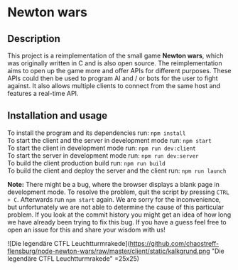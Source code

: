 # Newton wars

## Description
This project is a reimplementation of the small game **Newton wars**, which was originally written in C and is also open source. The reimplementation aims to open up the game more and offer APIs for different purposes. These APIs could then be used to program AI and / or bots for the user to fight against. It also allows multiple clients to connect from the same host and features a real-time API.

## Installation and usage
To install the program and its dependencies run: `npm install`  
To start the client and the server in development mode run: `npm start`  
To start the client in development mode run: `npm run dev:client`  
To start the server in development mode run: `npm run dev:server`  
To build the client production build run: `npm run build`  
To build the client and deploy the server and the client run: `npm run launch`  

**Note:** There might be a bug, where the browser displays a blank page in development mode. To resolve the problem, quit the script by pressing `CTRL + C`. Afterwards run `npm start` again. We are sorry for the inconvenience, but unfortunately we are not able to determine the cause of this particular problem. If you look at the commit history you might get an idea of how long we have already been trying to fix this bug. If you have a guess feel free to open an issue for this and share your wisdom with us!

![Die legendäre CTFL Leuchtturmrakede](https://github.com/chaostreff-flensburg/node-newton-wars/raw/master/client/static/kalkgrund.png "Die legendäre CTFL Leuchtturmrakede" =25x25)

